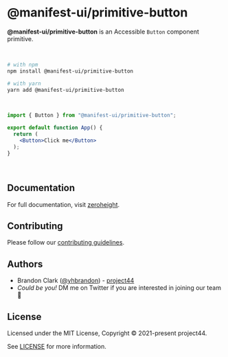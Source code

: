 # @manifest-ui/primitive-button

**@manifest-ui/primitive-button** is an Accessible `Button` component primitive.

<p><br /></p>

```sh
# with npm
npm install @manifest-ui/primitive-button

# with yarn
yarn add @manifest-ui/primitive-button
```

<p><br /></p>

```jsx
import { Button } from "@manifest-ui/primitive-button";

export default function App() {
  return (
    <Button>Click me</Button>
  );
}
```

<p><br /></p>

## Documentation

For full documentation, visit [zeroheight](https://zeroheight.com/27d9b4710).

## Contributing

Please follow our [contributing guidelines](./CONTRIBUTING.md).

## Authors

- Brandon Clark ([@yhbrandon](https://twitter.com/yhbrandon)) - [project44](https://project44.com)
- _Could be you!_ DM me on Twitter if you are interested in joining our team 🎉

## License

Licensed under the MIT License, Copyright © 2021-present project44.

See [LICENSE](./LICENSE.md) for more information.

[project44]: https://project44.com
